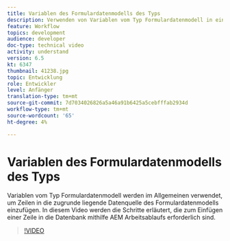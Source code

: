 ```yaml
---
title: Variablen des Formulardatenmodells des Typs
description: Verwenden von Variablen vom Typ Formulardatenmodell in einem AEM Arbeitsablauf.
feature: Workflow
topics: development
audience: developer
doc-type: technical video
activity: understand
version: 6.5
kt: 6347
thumbnail: 41238.jpg
topic: Entwicklung
role: Entwickler
level: Anfänger
translation-type: tm+mt
source-git-commit: 7d7034026826a5a46a91b6425a5cebfffab2934d
workflow-type: tm+mt
source-wordcount: '65'
ht-degree: 4%

---
```



# Variablen des Formulardatenmodells des Typs

Variablen vom Typ Formulardatenmodell werden im Allgemeinen verwendet, um Zeilen in die zugrunde liegende Datenquelle des Formulardatenmodells einzufügen. In diesem Video werden die Schritte erläutert, die zum Einfügen einer Zeile in die Datenbank mithilfe AEM Arbeitsablaufs erforderlich sind.



>[!VIDEO](https://video.tv.adobe.com/v/41238/quality=9&learn=on)
